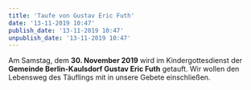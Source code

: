 ```yaml
---
title: 'Taufe von Gustav Eric Futh'
date: '13-11-2019 10:47'
publish_date: '13-11-2019 10:47'
unpublish_date: '13-11-2019 10:47'
---
```


Am Samstag, dem **30. November 2019** wird im Kindergottesdienst der **Gemeinde Berlin-Kaulsdorf Gustav Eric Futh**
getauft. Wir wollen den Lebensweg des Täuflings mit in unsere Gebete einschließen.